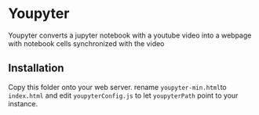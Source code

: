 # Youpyter

Youpyter converts a jupyter notebook with a youtube video into a webpage with notebook cells synchronized with the video

## Installation

Copy this folder onto your web server. rename `youpyter-min.html`to `index.html` and edit `youpyterConfig.js` to let `youpyterPath` point to your instance.